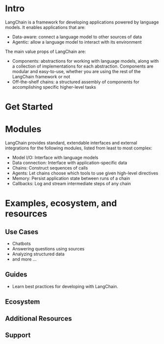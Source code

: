 # Intro
LangChain is a framework for developing applications powered by language models. It enables applications that are:
* Data-aware: connect a language model to other sources of data
* Agentic: allow a language model to interact with its environment

The main value props of LangChain are:
* Components: abstractions for working with language models, along with a collection of implementations for each abstraction. Components are modular and easy-to-use, whether you are using the rest of the LangChain framework or not
* Off-the-shelf chains: a structured assembly of components for accomplishing specific higher-level tasks

# Get Started

# Modules
LangChain provides standard, extendable interfaces and external integrations for the following modules, listed from least to most complex:

* Model I/O: Interface with language models
* Data connection: Interface with application-specific data
* Chains: Construct sequences of calls
* Agents: Let chains choose which tools to use given high-level directives
* Memory: Persist application state between runs of a chain
* Callbacks: Log and stream intermediate steps of any chain

# Examples, ecosystem, and resources

## Use Cases
* Chatbots
* Answering questions using sources
* Analyzing structured data
* and more ...

## Guides
* Learn best practices for developing with LangChain.

## Ecosystem

## Additional Resources

## Support
